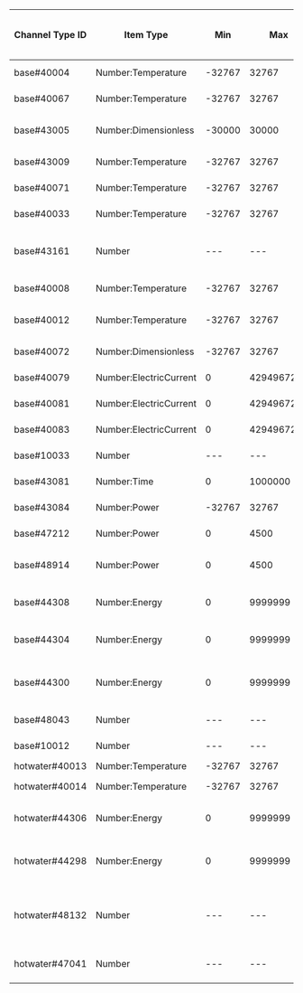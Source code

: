 | Channel Type ID | Item Type    | Min          | Max          | Writable | Description                         | Allowed Values (write access)  |
|-----------------|--------------|--------------|--------------|----------|-------------------------------------|--------------------------------|
| base#40004 | Number:Temperature | -32767 | 32767 | No | BT1 Outdoor Temperature |  |
| base#40067 | Number:Temperature | -32767 | 32767 | No | BT1 Average |  |
| base#43005 | Number:Dimensionless | -30000 | 30000 | Yes | Degree Minutes (16 bit) | any integer |
| base#43009 | Number:Temperature | -32767 | 32767 | No | Calc. Supply S1 |  |
| base#40071 | Number:Temperature | -32767 | 32767 | No | BT25 Ext. Supply |  |
| base#40033 | Number:Temperature | -32767 | 32767 | No | BT50 Room Temp S1 |  |
| base#43161 | Number | --- | --- | No | External adjustment activated via input S1 |  |
| base#40008 | Number:Temperature | -32767 | 32767 | No | BT2 Supply temp S1 |  |
| base#40012 | Number:Temperature | -32767 | 32767 | No | EB100-EP14-BT3 Return temp |  |
| base#40072 | Number:Dimensionless | -32767 | 32767 | No | BF1 EP14 Flow |  |
| base#40079 | Number:ElectricCurrent | 0 | 4294967295 | No | EB100-BE3 Current |  |
| base#40081 | Number:ElectricCurrent | 0 | 4294967295 | No | EB100-BE2 Current |  |
| base#40083 | Number:ElectricCurrent | 0 | 4294967295 | No | EB100-BE1 Current |  |
| base#10033 | Number | --- | --- | No | Int. el.add. blocked |  |
| base#43081 | Number:Time | 0 | 1000000 | No | Tot. op.time add. |  |
| base#43084 | Number:Power | -32767 | 32767 | No | Int. el.add. Power |  |
| base#47212 | Number:Power | 0 | 4500 | No | Max int add. power |  |
| base#48914 | Number:Power | 0 | 4500 | No | Max int add. power, SG Ready |  |
| base#44308 | Number:Energy | 0 | 9999999 | No | Heat Meter - Heat Cpr EP14 |  |
| base#44304 | Number:Energy | 0 | 9999999 | No | Heat Meter - Pool Cpr EP14 |  |
| base#44300 | Number:Energy | 0 | 9999999 | No | Heat Meter - Heat Cpr and Add EP14 |  |
| base#48043 | Number | --- | --- | Yes | vacation mode | 0=off, 10=on |
| base#10012 | Number | --- | --- | No | Compressor blocked |  |
| hotwater#40013 | Number:Temperature | -32767 | 32767 | No | BT7 HW Top |  |
| hotwater#40014 | Number:Temperature | -32767 | 32767 | No | BT6 HW Load |  |
| hotwater#44306 | Number:Energy | 0 | 9999999 | No | Heat Meter - HW Cpr EP14 |  |
| hotwater#44298 | Number:Energy | 0 | 9999999 | No | Heat Meter - HW Cpr and Add EP14 |  |
| hotwater#48132 | Number | --- | --- | Yes | Temporary Lux | 0=Off, 1=3h, 2=6h, 3=12h, 4=One time increase |
| hotwater#47041 | Number | --- | --- | Yes | Hot water mode | 0=Economy, 1=Normal, 2=Luxury |
